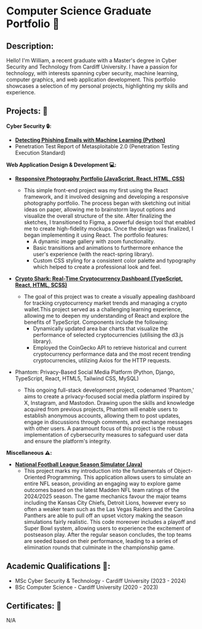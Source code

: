 # Computer Science Graduate Portfolio :page_facing_up:

## Description:
Hello! I'm William, a recent graduate with a Master's degree in Cyber Security and Technology from Cardiff University. I have a passion for technology, with interests spanning cyber security, machine learning, computer graphics, and web application development. This portfolio showcases a selection of my personal projects, highlighting my skills and experience.

## Projects: :file_folder:

**Cyber Security :lock::**
* [**Detecting Phishing Emails with Machine Learning (Python)**](https://github.com/wlshepherd/My_Portfolio/blob/main/PhishingDetection.ipynb)
* Penetration Test Report of Metasploitable 2.0 (Penetration Testing Execution Standard)

**Web Application Design & Development :computer::**
* [**Responsive Photography Portfolio (JavaScript, React, HTML, CSS)**](https://wlshepherd.github.io/react-first-project/)
     * This simple front-end project was my first using the React framework, and it involved designing and developing a responsive photography portfolio. The process began with sketching out initial ideas on paper, allowing me to brainstorm layout options and visualize the overall structure of the site. After finalizing the sketches, I transitioned to Figma, a powerful design tool that enabled me to create high-fidelity mockups. Once the design was finalized, I began implementing it using React. The portfolio features:
       * A dynamic image gallery with zoom functionality.
       * Basic transitions and animations to furthermore enhance the user's experience (with the react-spring library).
       * Custom CSS styling for a consistent color palette and typography which helped to create a professional look and feel.

* [**Crypto Shark: Real-Time Cryptocurrency Dashboard (TypeScript, React, HTML, SCSS)**](https://wlshepherd.github.io/crypto-shark/)
    * The goal of this project was to create a visually appealing dashboard for tracking cryptocurrency market trends and managing a crypto wallet.This project served as a challenging learning experience, allowing me to deepen my understanding of React and explore the benefits of TypeScript. Components include the following:
        * Dynamically updated area bar charts that visualize the performance of selected cryptocurrencies (utilising the d3.js library).
        * Employed the CoinGecko API to retrieve historical and current cryptocurrency performance data and the most recent trending cryptocurrencies, utilizing Axios for the HTTP requests.

* Phantom: Privacy-Based Social Media Platform (Python, Django, TypeScript, React, HTML5, Tailwind CSS, MySQL)
    * This ongoing full-stack development project, codenamed 'Phantom,' aims to create a privacy-focused social media platform inspired by X, Instagram, and Mastodon. Drawing upon the skills and knowledge acquired from previous projects, Phantom will enable users to establish anonymous accounts, allowing them to post updates, engage in discussions through comments, and exchange messages with other users. A paramount focus of this project is the robust implementation of cybersecurity measures to safeguard user data and ensure the platform's integrity.

**Miscellaneous :warning::**
* [**National Football League Season Simulator (Java)**](https://github.com/wlshepherd/NFL-J-Project/tree/master/src)
    * This project marks my introduction into the fundamentals of Object-Oriented Programming. This application allows users to simulate an entire NFL season, providing an engaging way to explore game outcomes based on the latest Madden NFL team ratings of the 2024/2025 season. The game mechanics favour the major teams including the Kansas City Chiefs, Detroit Lions, however every so often a weaker team such as the Las Vegas Raiders and the Carolina Panthers are able to pull off an upset victory making the season simulations fairly realistic. This code moreover includes a playoff and Super Bowl system, allowing users to experience the excitement of postseason play. After the regular season concludes, the top teams are seeded based on their performance, leading to a series of elimination rounds that culminate in the championship game.

## Academic Qualifications :school::
* MSc Cyber Security & Technology - Cardiff University (2023 - 2024)
* BSc Computer Science - Cardiff University (2020 - 2023)

## Certificates: :page_with_curl:
N/A
